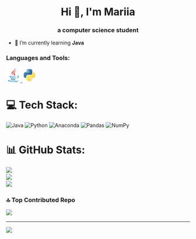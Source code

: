 <h1 align="center">Hi 👋, I'm Mariia</h1>
<h3 align="center">a computer science student</h3>

- 🌱 I’m currently learning **Java**


<p align="left">
</p>

<h3 align="left">Languages and Tools:</h3>
<p align="left"> <a href="https://www.java.com" target="_blank" rel="noreferrer"> <img src="https://raw.githubusercontent.com/devicons/devicon/master/icons/java/java-original.svg" alt="java" width="40" height="40"/> </a> <a href="https://www.python.org" target="_blank" rel="noreferrer"> <img src="https://raw.githubusercontent.com/devicons/devicon/master/icons/python/python-original.svg" alt="python" width="40" height="40"/> </a> </p>


# 💻 Tech Stack:
![Java](https://img.shields.io/badge/java-%23ED8B00.svg?style=for-the-badge&logo=openjdk&logoColor=white) ![Python](https://img.shields.io/badge/python-3670A0?style=for-the-badge&logo=python&logoColor=ffdd54) ![Anaconda](https://img.shields.io/badge/Anaconda-%2344A833.svg?style=for-the-badge&logo=anaconda&logoColor=white) ![Pandas](https://img.shields.io/badge/pandas-%23150458.svg?style=for-the-badge&logo=pandas&logoColor=white) ![NumPy](https://img.shields.io/badge/numpy-%23013243.svg?style=for-the-badge&logo=numpy&logoColor=white)
# 📊 GitHub Stats:
![](https://github-readme-stats.vercel.app/api?username=m4r11a&theme=dark&hide_border=false&include_all_commits=false&count_private=false)<br/>
![](https://nirzak-streak-stats.vercel.app/?user=m4r11a&theme=dark&hide_border=false)<br/>
![](https://github-readme-stats.vercel.app/api/top-langs/?username=m4r11a&theme=dark&hide_border=false&include_all_commits=false&count_private=false&layout=compact)

### 🔝 Top Contributed Repo
![](https://github-contributor-stats.vercel.app/api?username=m4r11a&limit=5&theme=dark&combine_all_yearly_contributions=true)

---
[![](https://visitcount.itsvg.in/api?id=m4r11a&icon=0&color=0)](https://visitcount.itsvg.in)

<!-- Proudly created with GPRM ( https://gprm.itsvg.in ) -->

